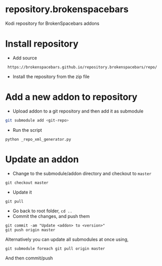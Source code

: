 # repository.brokenspacebars
Kodi repository for BrokenSpacebars addons

# Install repository
- Add source
```
 https://brokenspacebars.github.io/repository.brokenspacebars/repo/ 
```
- Install the repository from the zip file

# Add a new addon to repository
- Upload addon to a git repository and then add it as submodule
``` bash
git submodule add <git-repo>
```
- Run the script
```
python _repo_xml_generator.py
```

# Update an addon
- Change to the submodule/addon directory and checkout to ```master```
```
git checkout master
```
- Update it
```
git pull
```
- Go back to root folder, ```cd ..```
- Commit the changes, and push them
```
git commit -am "Update <addon> to <version>"
git push origin master
```
Alternatively you can update all submodules at once using,
```
git submodule foreach git pull origin master
```
And then commit/push